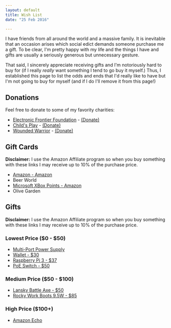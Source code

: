 ```yaml
---
layout: default
title: Wish List
date: "25 Feb 2016"

---
```


I have friends from all around the world and a massive family. It is inevitable that an occasion arises which social edict demands someone purchase me a gift. To be clear, I'm pretty happy with my life and the things I have and gifts are usually a seriously generous but unnecessary gesture.

That said, I sincerely appreciate receiving gifts and I'm notoriously hard to buy for (if I really *really* want something I tend to go buy it myself.) Thus, I established this page to list the odds and ends that I'd really like to have but I'm not going to buy for myself (and if I do I'll remove it from this page!)

## Donations

Feel free to donate to some of my favority charities:

+  [Electronic Frontier Foundation](https://www.eff.org/about) - [(Donate)](https://supporters.eff.org/donate)
+  [Child's Play](http://www.childsplaycharity.org/) - [(Donate)](http://www.childsplaycharity.org/donate)
+  [Wounded Warrior](http://www.woundedwarriorproject.org/mission.aspx) - [(Donate)](https://support.woundedwarriorproject.org/default.aspx?tsid=66&campaignSource=WEBSITE&source=ONLINE)

## Gift Cards

**Disclaimer:** I use the Amazon Affiliate program so when you buy something with these links I may receive up to 10% of the purchase price.

+  [Amazon - Amazon](http://www.amazon.com/gp/product/B004LLIKVU/ref=as_li_ss_tl?ie=UTF8&camp=1789&creative=390957&creativeASIN=B004LLIKVU&linkCode=as2&tag=brooksgarrett-20)
+  Beer World
+  [Microsoft XBox Points - Amazon](http://www.amazon.com/gp/product/B000B9RI14/ref=as_li_ss_tl?ie=UTF8&camp=1789&creative=390957&creativeASIN=B000B9RI14&linkCode=as2&tag=brooksgarrett-20)
+  Olive Garden

## Gifts

**Disclaimer:** I use the Amazon Affiliate program so when you buy something with these links I may receive up to 10% of the purchase price.

### Lowest Price ($0 - $50)
+  [Multi-Port Power Supply](https://www.amazon.com/PwrBlast-5-Port-Charger-Power-Adapter/dp/B00VGLDJZU/ref=sr_1_1)
+  [Wallet - $30](https://www.blackhelmetapparel.com/product.php?id=Used+Bunker+Gear+Money+Clip+and+CC+Holder+%28Tan%29)
+  [Raspberry Pi 3 - $37](https://www.amazon.com/Raspberry-Pi-RASP-PI-3-Model-Motherboard/dp/B01CD5VC92/ref=sr_1_2)
+  [PoE Switch - $50](https://www.amazon.com/TP-Link-8-Port-Ethernet-Desktop-TL-SF1008P/dp/B003CFATT2/ref=sr_1_3)


### Medium Price ($50 - $100)
+  [Lansky Battle Axe - $50](http://tacticalgear.com/lansky-battle-axe-black-orange)
+  [Rocky Work Boots 9.5W - $85](https://www.amazon.com/Rocky-Duty-Mens-Fort-Black/dp/B0012FEVKW/)


### High Price ($100+)
+  [Amazon Echo](https://www.amazon.com/gp/product/B00X4WHP5E)
